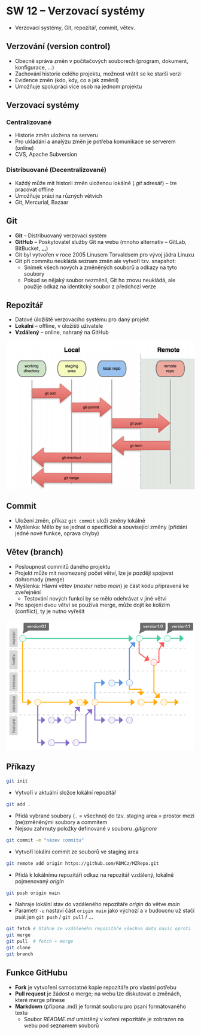 # SW 12 – Verzovací systémy

* Verzovací systémy, Git, repozitář, commit, větev.

## Verzování (version control)

* Obecně správa změn v počítačových souborech (program, dokument, konfigurace, ...)
* Zachování historie celého projektu, možnost vrátit se ke starší verzi
* Evidence změn (kdo, kdy, co a jak změnil)
* Umožňuje spolupráci více osob na jednom projektu

## Verzovací systémy

### Centralizované

* Historie změn uložena na serveru
* Pro ukládání a analýzu změn je potřeba komunikace se serverem (online)
* CVS, Apache Subversion

### Distribuované (Decentralizované)

* Každý může mít historii změn uloženou lokálně (_.git_ adresář) – lze pracovat offline
* Umožňuje práci na různých větvích
* Git, Mercurial, Bazaar

## Git

* __Git__ – Distribuovaný verzovací systém
* __GitHub__ – Poskytovatel služby Git na webu (mnoho alternativ – GitLab, BitBucket, [...](https://www.guru99.com/github-alternative.html))
* Git byl vytvořen v roce 2005 Linusem Torvaldsem pro vývoj jádra Linuxu
* Git při commitu neukládá seznam změn ale vytvoří tzv. snapshot:
  * Snímek všech nových a změněných souborů a odkazy na tyto soubory
  * Pokud se nějaký soubor nezměnil, Git ho znovu neukládá, ale použije odkaz na identitcký soubor z předchozí verze

## Repozitář

* Datové úložiště verzovacího systému pro daný projekt
* __Lokální__ – offline, v úložišti uživatele
* __Vzdálený__ – online, nahraný na GitHub

![Repo](./img/SW_12_01.PNG)

## Commit

* Uložení změn, příkaz `git commit` uloží změny lokálně
* Myšlenka: Mělo by se jednat o specifické a související změny (přidání jedné nové funkce, oprava chyby)

## Větev (branch)

* Posloupnost commitů daného projektu
* Projekt může mít neomezený počet větví, lze je později spojovat dohromady (merge)
* Myšlenka: Hlavní větev (_master_ nebo _main_) je část kódu připravená ke zveřejnění
  * Testování nových funkcí by se mělo odehrávat v jiné větvi
* Pro spojení dvou větví se používá merge, může dojít ke kolizím (conflict), ty je nutno vyřešit

![Branches](./img/SW_12_02.png)

## Příkazy

``` bash
git init
```

* Vytvoří v aktuální složce lokální repozitář

``` bash
git add .
```

* Přidá vybrané soubory (`.` = všechno) do tzv. staging area = prostor mezi (ne)změněnými soubory a commitem
* Nejsou zahrnuty položky definované v souboru _.gitignore_

``` bash
git commit -m "název commitu"
```

* Vytvoří lokální commit ze souborů ve staging area

``` bash
git remote add origin https://github.com/RDMCz/MZRepo.git
```

* Přidá k lokálnímu repozitáři odkaz na repozitář vzdálený, lokálně pojmenovaný _origin_

``` bash
git push origin main
```

* Nahraje lokální stav do vzdáleného repozitáře _origin_ do větve _main_
* Parametr `-u` nastaví část `origin main` jako výchozí a v budoucnu už stačí psát jen `git push` / `git pull` / ...

``` bash
git fetch # Stáhne ze vzdáleného repozitáře všechna data navíc oproti lokálnímu, nesloučí je (merge)
git merge
git pull  # fetch + merge
git clone
git branch
```

## Funkce GitHubu

* __Fork__ je vytvoření samostatné kopie repozitáře pro vlastní potřebu
* __Pull request__ je žádost o merge; na webu lze diskutovat o změnách, které merge přinese
* __Markdown__ (přípona .md) je formát souboru pro psaní formátovaného textu
  * Soubor _<span>README.md</span>_ umístěný v kořeni repozitáře je zobrazen na webu pod seznamem souborů
